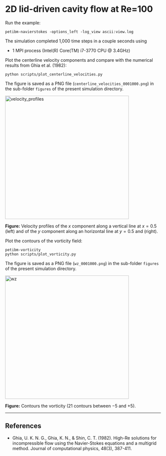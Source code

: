 # 2D lid-driven cavity flow at Re=100

Run the example:

```shell
petibm-navierstokes -options_left -log_view ascii:view.log
```

The simulation completed 1,000 time steps in a couple seconds using

* 1 MPI process (Intel(R) Core(TM) i7-3770 CPU @ 3.4GHz)

Plot the centerline velocity components and compare with the numerical results from Ghia et al. (1982):

```shell
python scripts/plot_centerline_velocities.py
```

The figure is saved as a PNG file (`centerline_velocities_0001000.png`) in the sub-folder `figures` of the present simulation directory.

<img src="figures/centerline_velocities_0001000.png" alt="velocity_profiles" width="400">

**Figure:** Velocity profiles of the $x$ component along a vertical line at $x=0.5$ (left) and of the $y$ component along an horizontal line at $y=0.5$ and (right).

Plot the contours of the vorticity field:

```shell
petibm-vorticity
python scripts/plot_vorticity.py
```

The figure is saved as a PNG file (`wz_0001000.png`) in the sub-folder `figures` of the present simulation directory.

<img src="figures/wz_0001000.png" alt="wz" width="400"/>

**Figure:** Contours the vorticity ($21$ contours between $-5$ and $+5$).

---

## References

* Ghia, U. K. N. G., Ghia, K. N., & Shin, C. T. (1982). High-Re solutions for incompressible flow using the Navier-Stokes equations and a multigrid method. Journal of computational physics, 48(3), 387-411.
